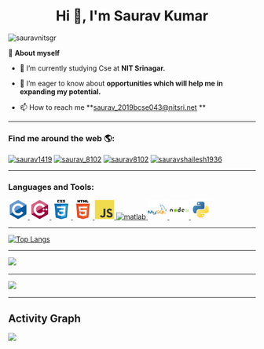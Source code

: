 <h1 align="center">Hi 👋, I'm Saurav Kumar</h1>



<p align="left"> <img src="https://komarev.com/ghpvc/?username=sauravnitsgr&label=Profile%20views&color=0e75b6&style=flat" alt="sauravnitsgr" /> </p>

🌱 **About myself**

- 🔭 I’m currently studying Cse at **NIT Srinagar.**

- 🤝 I’m eager to know about **opportunities which will help me in expanding my potential.**


- 📫 How to reach me **saurav_2019bcse043@nitsri.net **


------------------------------------------------


<h3 align="left"> Find me around the web 🌎:</h3>
<p align="left">
<a href="https://linkedin.com/in/saurav1419" target="blank"><img align="center" src="https://raw.githubusercontent.com/rahuldkjain/github-profile-readme-generator/master/src/images/icons/Social/linked-in-alt.svg" alt="saurav1419" height="30" width="40" /></a>
<a href="https://www.codechef.com/users/saurav_8102" target="blank"><img align="center" src="https://cdn.jsdelivr.net/npm/simple-icons@3.1.0/icons/codechef.svg" alt="saurav_8102" height="30" width="40" /></a>
<a href="https://codeforces.com/profile/saurav8102" target="blank"><img align="center" src="https://raw.githubusercontent.com/rahuldkjain/github-profile-readme-generator/master/src/images/icons/Social/codeforces.svg" alt="saurav8102" height="30" width="40" /></a>
<a href="https://auth.geeksforgeeks.org/user/sauravshailesh1936" target="blank"><img align="center" src="https://raw.githubusercontent.com/rahuldkjain/github-profile-readme-generator/master/src/images/icons/Social/geeks-for-geeks.svg" alt="sauravshailesh1936" height="30" width="40" /></a>
</p>


--------------------------------------------------------


<h3 align="left">Languages and Tools:</h3>
<p align="left"> <a href="https://www.cprogramming.com/" target="_blank" rel="noreferrer"> <img src="https://raw.githubusercontent.com/devicons/devicon/master/icons/c/c-original.svg" alt="c" width="40" height="40"/> </a> <a href="https://www.w3schools.com/cpp/" target="_blank" rel="noreferrer"> <img src="https://raw.githubusercontent.com/devicons/devicon/master/icons/cplusplus/cplusplus-original.svg" alt="cplusplus" width="40" height="40"/> </a> <a href="https://www.w3schools.com/css/" target="_blank" rel="noreferrer"> <img src="https://raw.githubusercontent.com/devicons/devicon/master/icons/css3/css3-original-wordmark.svg" alt="css3" width="40" height="40"/> </a> <a href="https://www.w3.org/html/" target="_blank" rel="noreferrer"> <img src="https://raw.githubusercontent.com/devicons/devicon/master/icons/html5/html5-original-wordmark.svg" alt="html5" width="40" height="40"/> </a> <a href="https://developer.mozilla.org/en-US/docs/Web/JavaScript" target="_blank" rel="noreferrer"> <img src="https://raw.githubusercontent.com/devicons/devicon/master/icons/javascript/javascript-original.svg" alt="javascript" width="40" height="40"/> </a> <a href="https://www.mathworks.com/" target="_blank" rel="noreferrer"> <img src="https://upload.wikimedia.org/wikipedia/commons/2/21/Matlab_Logo.png" alt="matlab" width="40" height="40"/> </a> <a href="https://www.mysql.com/" target="_blank" rel="noreferrer"> <img src="https://raw.githubusercontent.com/devicons/devicon/master/icons/mysql/mysql-original-wordmark.svg" alt="mysql" width="40" height="40"/> </a> <a href="https://nodejs.org" target="_blank" rel="noreferrer"> <img src="https://raw.githubusercontent.com/devicons/devicon/master/icons/nodejs/nodejs-original-wordmark.svg" alt="nodejs" width="40" height="40"/> </a> <a href="https://www.python.org" target="_blank" rel="noreferrer"> <img src="https://raw.githubusercontent.com/devicons/devicon/master/icons/python/python-original.svg" alt="python" width="40" height="40"/> </a> </p>


------------------------------------------------------------------------



[![Top Langs](https://github-readme-stats.vercel.app/api/top-langs/?username=SauravNITSGR&theme=dark&layout=compact&align=right&width=90%)](https://github.com/anuraghazra/github-readme-stats)


------------------------------------------


<p align="left">
<img src = "https://github-readme-stats.vercel.app/api?username=SauravNITSGR&&show_icons=true&title_color=bb2acf&text_color=daf7dc&bg_color=151515">

  
  -------------------------------------------------------------------------
  
<img src = "https://github-readme-streak-stats.herokuapp.com?user=SauravNITSGR&theme=dark&hide_border=true&date_format=n%2Fj%5B%2FY%5D">
 </p>
 
  -------------------------------------------------------------------------
  

## Activity Graph
<img src = "https://activity-graph.herokuapp.com/graph?username=SauravNITSGR&theme=react-dark">

